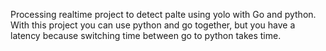Processing realtime project to detect palte using yolo with Go and python.
With this project you can use python and go together, but you have a latency because switching time between go to python takes time.
